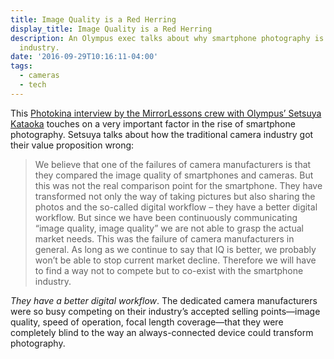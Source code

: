 ```yaml
---
title: Image Quality is a Red Herring
display_title: Image Quality is a Red Herring
description: An Olympus exec talks about why smartphone photography is eating their
  industry.
date: '2016-09-29T10:16:11-04:00'
tags:
  - cameras
  - tech
---
```

This [Photokina interview by the MirrorLessons crew with Olympus’ Setsuya Kataoka](http://www.mirrorlessons.com/2016/09/28/interview-with-setsuya-kataoka-of-olympus/ "MirrorLessons interviews Olympus’ Setsuya Kataoka") touches on a very important factor in the rise of smartphone photography. Setsuya talks about how the traditional camera industry got their value proposition wrong:

> We believe that one of the failures of camera manufacturers is that they compared the image quality of smartphones and cameras. But this was not the real comparison point for the smartphone. They have transformed not only the way of taking pictures but also sharing the photos and the so-called digital workflow – they have a better digital workflow. But since we have been continuously communicating “image quality, image quality” we are not able to grasp the actual market needs. This was the failure of camera manufacturers in general. As long as we continue to say that IQ is better, we probably won’t be able to stop current market decline. Therefore we will have to find a way not to compete but to co-exist with the smartphone industry.

*They have a better digital workflow*. The dedicated camera manufacturers were so busy competing on their industry’s accepted selling points—image quality, speed of operation, focal length coverage—that they were completely blind to the way an always-connected device could transform photography.
